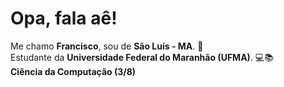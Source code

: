 # Opa, fala aê!

Me chamo **Francisco**, sou de **São Luís - MA**. 🌴  
Estudante da **Universidade Federal do Maranhão (UFMA)**. 💻📚  
**Ciência da Computação (3/8)**

